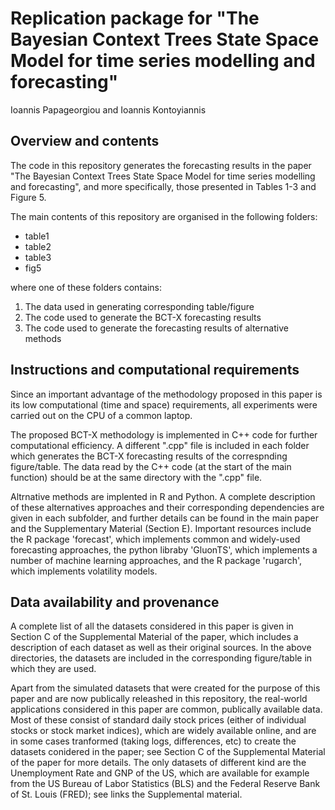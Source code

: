 # Replication package for "The Bayesian Context Trees State Space Model for time series modelling and forecasting"

Ioannis Papageorgiou and Ioannis Kontoyiannis

## Overview and contents

The code in this repository generates the forecasting results in the paper "The Bayesian Context Trees State Space Model for time series modelling and forecasting", and more specifically, those presented in Tables 1-3 and Figure 5.

The main contents of this repository are organised in the following folders:

* table1
* table2
* table3
* fig5

where one of these folders contains: 

1) The data used in generating corresponding table/figure
2) The code used to generate the BCT-X forecasting results
3) The code used to generate the forecasting results of alternative methods

## Instructions and computational requirements

Since an important advantage of the methodology proposed in this paper is its low computational (time and space) requirements, all experiments were carried out on the CPU of a common laptop.

The proposed BCT-X methodology is implemented in C++ code for further computational efficiency. A different ".cpp" file is included in each folder which generates the BCT-X forecasting results of the correspnding figure/table. The data read by the C++ code (at the start of the main function) should be at the same directory with the ".cpp" file.

Altrnative methods are implented in R and Python. A complete description of these alternatives approaches and their corresponding dependencies are given in each subfolder, and further details can be found in the main paper and the Supplementary Material (Section E). Important resources include the R package 'forecast', which implements common and widely-used forecasting approaches, the python libraby 'GluonTS', which implements a number of machine learning approaches, and the R package 'rugarch', which implements volatility models.

## Data availability and provenance

A complete list of all the datasets considered in this paper is given in Section C of the Supplemental Material of the paper, which includes a description of each dataset as well as their original sources. In the above directories, the datasets are included in the corresponding figure/table in which they are used.

Apart from the simulated datasets that were created for the purpose of this paper and are now publically releashed in this repository, the real-world applications considered in this paper are common, publically available data. Most of these consist of standard daily stock prices (either of individual stocks or stock market indices), which are widely available online, and are in some cases tranformed (taking logs, differences, etc) to create the datasets conidered in the paper; see Section C of the Supplemental Material of the paper for more details. The only datasets of different kind are the Unemployment Rate and GNP of the US, which are available for example from the US Bureau of Labor Statistics (BLS) and the Federal Reserve Bank of St. Louis (FRED); see links the Supplemental material. 


